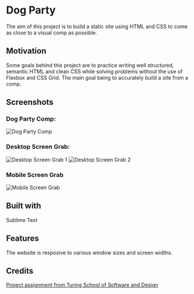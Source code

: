 # Dog Party

The aim of this project is to build a static site using HTML and CSS to come as close to a visual comp as possible.

## Motivation

Some goals behind this project are to practice writing well structured, semantic HTML and clean CSS while solving problems without the use of Flexbox and CSS Grid. The main goal being to accurately build a site from a comp.

## Screenshots

### Dog Party Comp:

![Dog Party Comp](https://imgur.com/F0HQWqi.png "Dog Party Comp")

### Desktop Screen Grab:

![Desktop Screen Grab 1](https://imgur.com/zxz8Yyu.png "Desktop Screen 1 Grab")
![Desktop Screen Grab 2](https://imgur.com/NbYyktY.png "Desktop Screen 2 Grab")

### Mobile Screen Grab

![Mobile Screen Grab](https://imgur.com/L73BVSe.png "Mobile Sreen Grab")

## Built with

Sublime Text

## Features

The website is resposive to various window sizes and screen widths.

## Credits

[Project assignment from Turing School of Software and Design](http://frontend.turing.io/projects/dog-party-js-edition.html)

